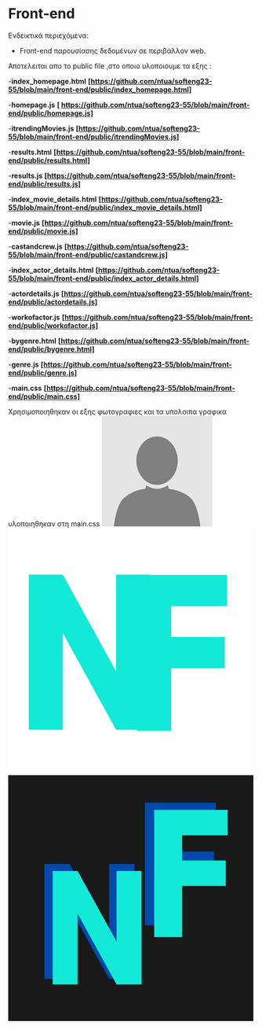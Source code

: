 # Front-end

Ενδεικτικά περιεχόμενα:

- Front-end παρουσίασης δεδομένων σε περιβάλλον web.



Αποτελειται απο το public file ,στο οποιο υλοποιουμε τα εξης :


-**index_homepage.html**
**[https://github.com/ntua/softeng23-55/blob/main/front-end/public/index_homepage.html]**

-**homepage.js**
**[ https://github.com/ntua/softeng23-55/blob/main/front-end/public/homepage.js]**


-**itrendingMovies.js**
**[https://github.com/ntua/softeng23-55/blob/main/front-end/public/itrendingMovies.js]**


-**results.html**
**[https://github.com/ntua/softeng23-55/blob/main/front-end/public/results.html]**


-**results.js**
**[https://github.com/ntua/softeng23-55/blob/main/front-end/public/results.js]**


-**index_movie_details.html**
**[https://github.com/ntua/softeng23-55/blob/main/front-end/public/index_movie_details.html]**


-**movie.js**
**[https://github.com/ntua/softeng23-55/blob/main/front-end/public/movie.js]**


-**castandcrew.js**
**[https://github.com/ntua/softeng23-55/blob/main/front-end/public/castandcrew.js]**



-**index_actor_details.html**
**[https://github.com/ntua/softeng23-55/blob/main/front-end/public/index_actor_details.html]**



-**actordetails.js**
**[https://github.com/ntua/softeng23-55/blob/main/front-end/public/actordetails.js]**


-**workofactor.js**
**[https://github.com/ntua/softeng23-55/blob/main/front-end/public/workofactor.js]**


-**bygenre.html**
**[https://github.com/ntua/softeng23-55/blob/main/front-end/public/bygenre.html]**



-**genre.js**
**[https://github.com/ntua/softeng23-55/blob/main/front-end/public/genre.js]**



-**main.css**
**[https://github.com/ntua/softeng23-55/blob/main/front-end/public/main.css]**


Χρησιμοποιηθηκαν οι εξης φωτογραφιες και τα υπολοιπα γραφικα υλοποιηθηκαν στη main.css
![none.png](public/none.png) ![small_logo.png](public/small_logo.png) ![big_logo.png](public/big_logo.png)







